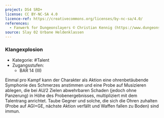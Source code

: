 ```yaml
---
project: DS4 SRD+
license: CC BY-NC-SA 4.0
licence-ref: https://creativecommons.org/licenses/by-nc-sa/4.0/
references: 
  - Fanwerk for Dungeonslayers © Christian Kennig (https://www.dungeonslayers.net/)
source: Slay 02 Urbane Heldenklassen
---
```


### Klangexplosion

- Kategorie: #Talent
- Zugangsstufen:
  - BAR 14 (III)

Einmal pro Kampf kann der Charakter als Aktion eine ohrenbetäubende Symphonie des Schmerzes anstimmen und eine Probe auf Musizieren ablegen, die bei AU/2 Zielen abwehrbaren Schaden (jedoch ohne Panzerung) in Höhe des Probenergebnisses, multipliziert mit dem Talentrang anrichtet. Taube Gegner und solche, die sich die Ohren zuhalten (Probe auf AGI+GE, nächste Aktion verfällt und Waffen fallen zu Boden) sind immun.

